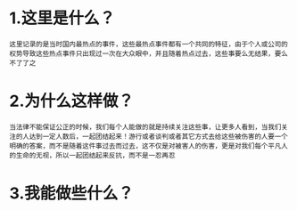 # 1.这里是什么？
    这里记录的是当时国内最热点的事件，这些最热点事件都有一个共同的特征，由于个人或公司的权势导致这些热点事件只出现过一次在大众眼中，并且随着热点过去，这些事要么无结果，要么不了了之
# 2.为什么这样做？
    当法律不能保证公正的时候，我们每个人能做的就是持续关注这些事，让更多人看到，当我们关注的人达到一定人数后，一起团结起来！游行或者谈判或者其它方式去给这些被伤害的人要一个明确的答案，而不是随着这件事过去而过去，这不仅是对被害人的伤害，更是对我们每个平凡人的生命的无视，所以一起团结起来反抗，而不是一忍再忍
# 3.我能做些什么？
